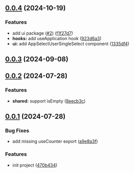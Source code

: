 ## [0.0.4](https://github.com/chouchouji/monorepo_util/compare/v0.0.3...v0.0.4) (2024-10-19)


### Features

* add ui package ([#2](https://github.com/chouchouji/monorepo_util/issues/2)) ([f1f27d7](https://github.com/chouchouji/monorepo_util/commit/f1f27d7173fb98cda3d449a0fc267570d4e70872))
* **hooks:** add useApplication hook ([923d6a3](https://github.com/chouchouji/monorepo_util/commit/923d6a36236e3455974fb5adcfd3a3de87f79151))
* **ui:** add AppSelectUserSingleSelect component ([1335df4](https://github.com/chouchouji/monorepo_util/commit/1335df47fecb156bdfac8587a800f5b662e00ec0))



## [0.0.3](https://github.com/chouchouji/monorepo_util/compare/v0.0.2...v0.0.3) (2024-09-08)



## [0.0.2](https://github.com/chouchouji/monorepo_util/compare/v0.0.1...v0.0.2) (2024-07-28)


### Features

* **shared:** support isEmpty ([8eecb3c](https://github.com/chouchouji/monorepo_util/commit/8eecb3c95542c72cbbf826050d79fbcf7964fe68))



## [0.0.1](https://github.com/chouchouji/monorepo_util/compare/470b4346a969eec90e833d2e7923b7b051525f62...v0.0.1) (2024-07-28)


### Bug Fixes

* add missing useCounter export ([a9e8a3f](https://github.com/chouchouji/monorepo_util/commit/a9e8a3f531d8a7f3f2424e5ed3327aee560523d3))


### Features

* init project ([470b434](https://github.com/chouchouji/monorepo_util/commit/470b4346a969eec90e833d2e7923b7b051525f62))



